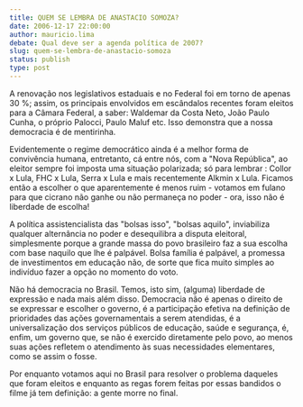```yaml
---
title: QUEM SE LEMBRA DE ANASTACIO SOMOZA?
date: 2006-12-17 22:00:00
author: mauricio.lima
debate: Qual deve ser a agenda política de 2007?
slug: quem-se-lembra-de-anastacio-somoza
status: publish 
type: post
---
```


A renovação nos legislativos estaduais e no Federal foi em torno de apenas 30 %; assim, os principais envolvidos em escândalos recentes foram eleitos para a Câmara Federal, a saber: Waldemar da Costa Neto, João Paulo Cunha, o próprio Palocci, Paulo Maluf etc. Isso demonstra que a nossa democracia é de mentirinha.  

Evidentemente o regime democrático ainda é a melhor forma de convivência humana, entretanto, cá entre nós, com a "Nova República", ao eleitor sempre foi imposta uma situação polarizada; só para lembrar : Collor x Lula, FHC x Lula, Serra x Lula e mais recentemente Alkmin x Lula. Ficamos então a escolher o que aparentemente é menos ruim - votamos em fulano para que cicrano não ganhe ou não permaneça no poder - ora, isso não é liberdade de escolha!  

A política assistencialista das "bolsas isso", "bolsas aquilo", inviabiliza qualquer alternância no poder e desequilibra a disputa eleitoral, simplesmente porque a grande massa do povo brasileiro faz a sua escolha com base naquilo que lhe é palpável. Bolsa família é palpável, a promessa de investimentos em educação não, de sorte que fica muito simples ao indivíduo fazer a opção no momento do voto.   

Não há democracia no Brasil. Temos, isto sim, (alguma) liberdade de expressão e nada mais além disso. Democracia não é apenas o direito de se expressar e escolher o governo, é a participação efetiva na definição de prioridades das ações governamentais a serem atendidas, é a universalização dos serviços públicos de educação, saúde e segurança, é, enfim, um governo que, se não é exercido diretamente pelo povo, ao menos suas ações refletem o atendimento às suas necessidades elementares, como se assim o fosse.  

Por enquanto votamos aqui no Brasil para resolver o problema daqueles que foram eleitos e enquanto as regas forem feitas por essas bandidos o filme já tem definição: a gente morre no final.
